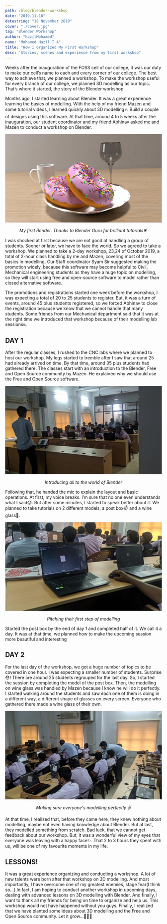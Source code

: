 ```yaml
---
path: /blog/blender-workshop
date: "2019-11-18"
datestring: "18 November 2019"
cover: "./cover.jpg"
tag: "Blender Workshop"
author: "hazilMohamed"
name: "Mohamed Hazil T A"
title: "How I Organized My First Workshop"
desc: "Stories, scenes and experience from my first workshop"
---
```



Weeks after the inauguration of the FOSS cell of our college, it was our duty to make our cell’s name to each and every corner of our college. The best way to achieve that, we planned a workshop. To make the workshop useful for every branch of our college, we planned 3D modelling as our topic. That’s where it started, the story of the Blender workshop.

Months ago, I started learning about Blender. It was a great experience learning the basics of modelling. With the help of my friend Mazen and some tutorial videos, I learned quickly about 3D modelling⚡. Build a couple of designs using this software. At that time, around 4 to 5 weeks after the inauguration, our student coordinator and my friend Abhinav asked me and Mazen to conduct a workshop on Blender.

![First Render](./my-first-render.jpg "My First Render")
<p style="text-align: center"><em>My first Render. Thanks to Blender Guru for brilliant tutorials💗.</em></p>

I was shocked at first because we are not good at handling a group of students. Sooner or later, we have to face the world. So we agreed to take a workshop. We planned to take a 2-day workshop, 23,24 of October 2019, a total of 2-hour class handling by me and Mazen, covering most of the basics in modelling. Our Staff coordinator Syam Sir suggested making the promotion widely, because this software may become helpful to Civil, Mechanical engineering students as they have a huge topic on modelling, so they will start using free and open-source software to model rather than closed alternative software.

The promotions and registrations started one week before the workshop, I was expecting a total of 20 to 25 students to register. But, it was a turn of events, around 45 plus students registered, so we forced Abhinav to close the registration because we know that we cannot handle that many students. Some friends from our Mechanical department said that it was at the right time we introduced that workshop because of their modelling lab sessions🔛.

## DAY 1

After the regular classes, I rushed to the CNC labs where we planned to host our workshop. My legs started to tremble after I saw that around 25 had already arrived on time. By that time, around 35 plus students had gathered there. The classes start with an introduction to the Blender, Free and Open Source community by Mazen. He explained why we should use the Free and Open Source software. 

![Introduction](./introduction.jpg)
<p style="text-align: center"><em>Introducing all to the world of Blender</em></p>

Following that, he handed the mic to explain the layout and basic operations. At first, my voice breaks. I’m sure that no one even understands what I said😓. But after some minutes, I started to speak better about it. We planned to take tutorials on 2 different models, a post box📫 and a wine glass🍷. 

![Baby steps](./first-step.jpg "Baby steps...")
<p style="text-align: center"><em>Pitching their first step of modelling</em></p>

Started the post box by the end of day 1 and completed half of it. We call it a day. It was at that time, we planned how to make the upcoming session more beautiful and interesting

## DAY 2

For the last day of the workshop, we got a huge number of topics to be covered in one hour. I was expecting a smaller number of students. Surprise😳! There are around 25 students regrouped for the last day. So, I started the session by completing the model of the post box. Then, the modelling on wine glass was handled by Mazen because I know he will do it perfectly. I started walking around the students and saw each one of them is doing in a different way, a different shape of glasses on every screen. Everyone who gathered there made a wine glass of their own. 

![Helping](./helping.jpg)
<p style="text-align: center"><em>Making sure everyone's modelling perfectly ✌️</em></p>

At that time, I realized that, before they came here, they knew nothing about modelling, maybe not even having knowledge about Blender. But at last, they modelled something from scratch. Bad luck, that we cannot get feedback about our workshop. But, it was a wonderful view of my eyes that everyone was leaving with a happy face✨. That 2 to 3 hours they spent with us, will be one of my favourite moments in my life. 

## LESSONS!

It was a great experience organizing and conducting a workshop. A lot of new talents were born after that workshop on 3D modelling. And most importantly, I have overcome one of my greatest enemies, stage fear(I think so...).In fact, I am hoping to conduct another workshop in upcoming days, dealing with advanced lessons on 3D modelling with Blender.  And finally, I want to thank all my friends for being on time to organize and help us. This workshop would not have happened without you guys. Finally, I realized that we have planted some ideas about 3D modelling and the Free and Open Source community. Let it grow...🥰🥰🥰

